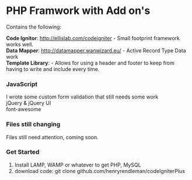 PHP Framwork with Add on's
=================

Contains the following:

<strong>Code Ignitor</strong>:  http://ellislab.com/codeigniter - Small footprint framework works well. <br>
<strong>Data Mapper</strong>:  http://datamapper.wanwizard.eu/ - Active Record Type Data work<br>
<strong>Template Library</strong>: - Allows for using a header and footer to keep from having to write and include every time.<br>
<h3>JavaScript</h3>
I wrote some custom form validation that still needs some work<br>
jQuery & jQuery UI<br>
font-awesome<br>
<h3>Files still changing</h3>
Files still need attention, coming soon.
<h3>Get Started</h3>
  <ol>
  <li>Install LAMP, WAMP or whatever to get PHP, MySQL </li>
  <li>download code:  git clone github.com/henryrendleman/codeIgniterPlus</li>
  </ol>
  
